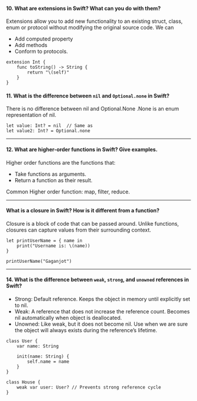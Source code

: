 #### 10. What are extensions in Swift? What can you do with them?
Extensions allow you to add new functionality to an existing struct, class, enum or protocol without modifying the original source code.
We can 
- Add computed property
- Add methods
- Conform to protocols.

```
extension Int { 
	func toString() -> String { 
		return "\(self)"
	}
}
```

#### 11. What is the difference between `nil` and `Optional.none` in Swift?
There is no difference between nil and Optional.None
.None is an enum representation of nil.

```
let value: Int? = nil  // Same as
let value2: Int? = Optional.none
```

---

####  12. What are higher-order functions in Swift? Give examples.
Higher order functions are the functions that:
- Take functions as arguments.
- Return a function as their result.

Common Higher order function: map, filter, reduce.

---

#### What is a closure in Swift? How is it different from a function?
Closure is a block of code that can be passed around.
Unlike functions, closures can capture values from their surrounding context.
```
let printUserName = { name in 
	print("Username is: \(name))
}

printUserName("Gaganjot")
```

---

#### 14. What is the difference between `weak`, `strong`, and `unowned` references in Swift?
- Strong: Default reference. Keeps the object in memory until explicitly set to nil.
- Weak: A reference that does not increase the reference count. Becomes nil automatically when object is deallocated.
- Unowned: Like weak, but it does not become nil. Use when we are sure the object will always exists during the reference’s lifetime.

```
class User { 
	var name: String

	init(name: String) { 
		self.name = name
	}
}

class House { 
	weak var user: User? // Prevents strong reference cycle
}
```
